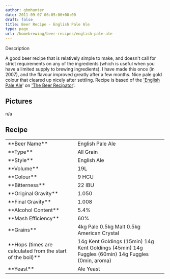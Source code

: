 ```yaml
---
author: gbmhunter
date: 2011-09-07 06:05:06+00:00
draft: false
title: Beer Recipe - English Pale Ale
type: page
url: /homebrewing/beer-recipes/english-pale-ale
---
```





Description





















A good beer recipe that is relatively simple to make, and doesn't call for strict requirements on any of the ingredients (which is useful when you have a limited supply to brewing ingredients). I have made this once (in 2007), and the flavour improved greatly after a few months. Nice pale gold colour that cleared up nicely after settling. Recipe is based of the ['English Pale Ale](http://hbd.org/cgi-bin/recipator/recipator?group=1&item=6541)' on ['The Beer Recipator](http://hbd.org/recipator/)'.


## Pictures


n/a


## Recipe


<table style="width: 500px;" >
<tbody >
<tr >

<td >**Beer Name**
</td>

<td >English Pale Ale
</td>
</tr>
<tr >

<td >**Type**
</td>

<td >All Grain
</td>
</tr>
<tr >

<td >**Style**
</td>

<td >English Ale
</td>
</tr>
<tr >

<td >**Volume**
</td>

<td >19L
</td>
</tr>
<tr >

<td >**Colour**
</td>

<td >9 HCU
</td>
</tr>
<tr >

<td >**Bitterness**
</td>

<td >22 IBU
</td>
</tr>
<tr >

<td >**Original Gravity**
</td>

<td >1.050
</td>
</tr>
<tr >

<td >**Final Gravity**
</td>

<td >1.008
</td>
</tr>
<tr >

<td >**Alcohol Content**
</td>

<td >5.4%
</td>
</tr>
<tr >

<td >**Mash Efficiency**
</td>

<td >60%
</td>
</tr>
<tr >

<td >**Grains**
</td>

<td >4kg Pale
0.5kg Malt
0.5kg American Crystal
</td>
</tr>
<tr >

<td >**Hops
(times are calculated
from the start of the boil)**
</td>

<td >14g Kent Goldings (15min)
14g Kent Goldings (45min)
14g Fuggles (60min)
14g Fuggles (0min, aroma)
</td>
</tr>
<tr >

<td >**Yeast**
</td>

<td >Ale Yeast
</td>
</tr>
</tbody>
</table>


## 















